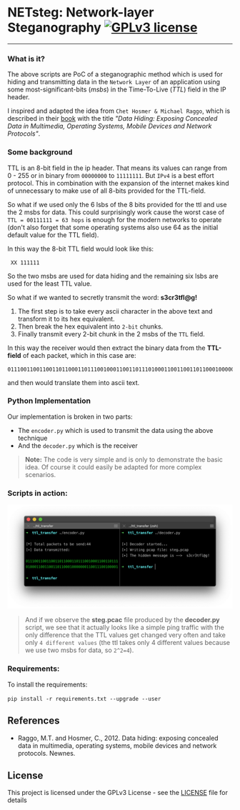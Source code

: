 # NETsteg: Network-layer Steganography [![GPLv3 license](https://img.shields.io/badge/license-GPLv3-blue.svg)](https://github.com/chrispetrou/NETsteg/blob/master/LICENSE)
* * *

### What is it?

The above scripts are PoC of a steganographic method which
is used for hiding and transmitting data in the `Network Layer` 
of an application using some most-significant-bits (_msbs_) in the Time-To-Live (_TTL_) field in the IP header.

I inspired and adapted the idea from `Chet Hosmer & Michael Raggo`, which is described in their [book](https://www.amazon.com/Data-Hiding-Concealed-Multimedia-Operating/dp/1597497436) with the title *"Data Hiding: Exposing Concealed Data in Multimedia, Operating Systems, Mobile Devices and Network Protocols"*.

### Some background

TTL is an 8-bit field in the ip header. That means its values can range from 0 - 255 or in binary from `00000000` to `11111111`.  But `IPv4` is a best effort protocol. This in combination with the expansion of the internet makes kind of unnecessary to make use of all 8-bits provided for the TTL-field.

So what if we used only the 6 lsbs of the 8 bits provided for the ttl and use the 2 msbs for data. This could surprisingly work cause the worst case of `TTL = 00111111 = 63 hops` is enough for the modern networks to operate (don't also forget that some operating systems also use 64 as the initial default value for the TTL field).

In this way the 8-bit TTL field would look like this:

```
 XX 111111
```

So the two msbs are used for data hiding and the remaining 
six lsbs are used for the least TTL value.

So what if we wanted to secretly transmit the word: __s3cr3tfl@g!__

1.  The first step is to take every ascii character in the above text and transform it to its hex equivalent.
2.  Then break the hex equivalent into `2-bit` chunks.
3.  Finally transmit every 2-bit chunk in the 2 msbs of the `TTL` field.

In this way the receiver would then extract the binary data from the **TTL-field** of each packet, which in this case are:

```
0111001100110011011000110111001000110011011101000110011001101100010000000110011100100001
```

and then would translate them into ascii text.

### **Python Implementation**

Our implementation is broken in two parts:
* The `encoder.py` which is used to transmit the data using the above technique
* And the `decoder.py` which is the receiver

> __Note:__ The code is very simple and is only to demonstrate the basic idea. Of course it could easily be adapted for more complex scenarios.

### Scripts in action:

![](netsteg.png)


>   And if we observe the __steg.pcac__ file produced by the __decoder.py__ script, we see that it actually looks like a simple ping traffic with the only difference that the TTL values get changed very often and take only `4 different values` (the ttl takes only 4 different values because we use two msbs for data, so `2^2=4`).

### Requirements:

To install the requirements:

`pip install -r requirements.txt --upgrade --user`

## References
*   Raggo, M.T. and Hosmer, C., 2012. Data hiding: exposing concealed data in multimedia, operating systems, mobile devices and network protocols. Newnes.

## License

This project is licensed under the GPLv3 License - see the [LICENSE](LICENSE) file for details
